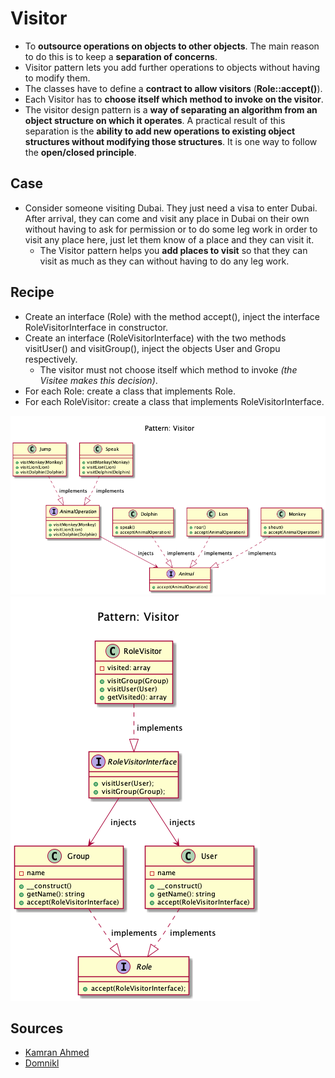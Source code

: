 # Visitor

+ To **outsource operations on objects to other objects**. The main reason to do this is to keep a **separation of concerns**.
+ Visitor pattern lets you add further operations to objects without having to modify them.
+ The classes have to define a **contract to allow visitors** (**Role::accept()**).
+ Each Visitor has to **choose itself which method to invoke on the visitor**.  
+ The visitor design pattern is a **way of separating an algorithm from an object structure on which it operates**. 
A practical result of this separation is the **ability to add new operations to existing object structures without modifying those structures**. 
It is one way to follow the **open/closed principle**.

## Case
+ Consider someone visiting Dubai. They just need a visa to enter Dubai. After arrival, they can come and visit any place in Dubai on their own without having to ask for permission or to do some leg work in order to visit any place here, just let them know of a place and they can visit it. 
    + The Visitor pattern helps you **add places to visit** so that they can visit as much as they can without having to do any leg work.

## Recipe
+ Create an interface (Role) with the method accept(), inject the interface RoleVisitorInterface in constructor.
+ Create an interface (RoleVisitorInterface) with the two methods visitUser() and visitGroup(), inject the objects User and Gropu respectively.
    + The visitor must not choose itself which method to invoke _(the Visitee makes this decision)_.
+ For each Role: create a class that implements Role.
+ For each RoleVisitor: create a class that implements RoleVisitorInterface.


![](kamran-ahmed/diagram.png)
![](domnikl/diagram.png)

## Sources
+ [Kamran Ahmed](https://github.com/kamranahmedse/design-patterns-for-humans#-visitor)
+ [Domnikl](https://github.com/domnikl/DesignPatternsPHP/tree/master/Behavioral/Visitor)
